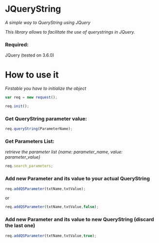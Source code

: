 # JQueryString
*A simple way to QueryString using JQuery*

*This library allows to facilitate the use of querystrings in JQuery.*

### Required:
JQuery (tested on 3.6.0)

# How to use it
*Firstable you have to initialize the object*

```javascript
var req = new request();

req.init();
```
### Get QueryString parameter value:
```javascript
req.queryString(ParameterName); 
```
### Get Parameters List:
*retrieve the parameter list {name: parameter_name, value: parameter_value}*
```javascript
req.search_parameters;
```

### Add new Parameter and its value to your actual QueryString
```javascript
req.addQSParameter(txtName,txtValue); 
```
or 
```javascript
req.addQSParameter(txtName,txtValue,false);
```
### Add new Parameter and its value to new QueryString (discard the last one)
```javascript
req.addQSParameter(txtName,txtValue,true);
```

